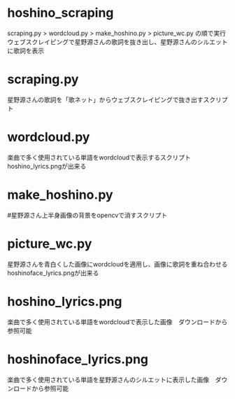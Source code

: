 # hoshino_scraping
scraping.py > wordcloud.py > make_hoshino.py > picture_wc.py の順で実行
ウェブスクレイピングで星野源さんの歌詞を抜き出し、星野源さんのシルエットに歌詞を表示
# scraping.py
星野源さんの歌詞を「歌ネット」からウェブスクレイピングで抜き出すスクリプト
# wordcloud.py
楽曲で多く使用されている単語をwordcloudで表示するスクリプト
hoshino_lyrics.pngが出来る
# make_hoshino.py
#星野源さん上半身画像の背景をopencvで消すスクリプト
# picture_wc.py
星野源さんを青白くした画像にwordcloudを適用し、画像に歌詞を重ね合わせる
hoshinoface_lyrics.pngが出来る
# hoshino_lyrics.png
楽曲で多く使用されている単語をwordcloudで表示した画像　ダウンロードから参照可能
# hoshinoface_lyrics.png
楽曲で多く使用されている単語を星野源さんのシルエットに表示した画像　ダウンロードから参照可能
